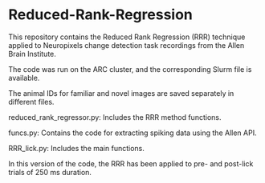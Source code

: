 # Reduced-Rank-Regression

This repository contains the Reduced Rank Regression (RRR) technique applied to Neuropixels change detection task recordings from the Allen Brain Institute.

The code was run on the ARC cluster, and the corresponding Slurm file is available.

The animal IDs for familiar and novel images are saved separately in different files.

reduced_rank_regressor.py: Includes the RRR method functions.

funcs.py: Contains the code for extracting spiking data using the Allen API.

RRR_lick.py: Includes the main functions.

In this version of the code, the RRR has been applied to pre- and post-lick trials of 250 ms duration.
